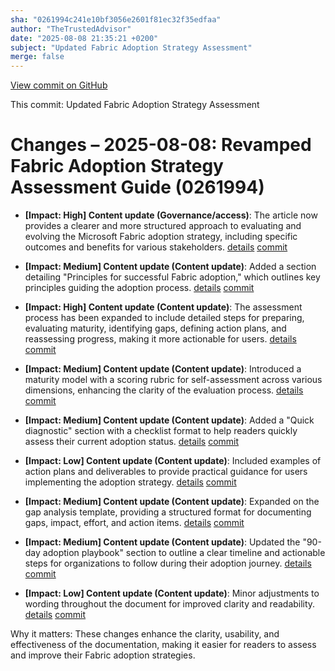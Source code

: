 ```yaml
---
sha: "0261994c241e10bf3056e2601f81ec32f35edfaa"
author: "TheTrustedAdvisor"
date: "2025-08-08 21:35:21 +0200"
subject: "Updated Fabric Adoption Strategy Assessment"
merge: false
---
```


[View commit on GitHub](https://github.com/TheTrustedAdvisor/FabricAdoptionFramework/commit/0261994c241e10bf3056e2601f81ec32f35edfaa)

This commit: Updated Fabric Adoption Strategy Assessment

# Changes – 2025-08-08: Revamped Fabric Adoption Strategy Assessment Guide (0261994)

- **[Impact: High] Content update (Governance/access)**: The article now provides a clearer and more structured approach to evaluating and evolving the Microsoft Fabric adoption strategy, including specific outcomes and benefits for various stakeholders. [details](/docs/about/changes/2025-08-08-assess-your-fabric-adoption-strategy) [commit](https://github.com/TheTrustedAdvisor/FabricAdoptionFramework/commit/0261994c241e10bf3056e2601f81ec32f35edfaa)

- **[Impact: Medium] Content update (Content update)**: Added a section detailing "Principles for successful Fabric adoption," which outlines key principles guiding the adoption process. [details](/docs/about/changes/2025-08-08-assess-your-fabric-adoption-strategy) [commit](https://github.com/TheTrustedAdvisor/FabricAdoptionFramework/commit/0261994c241e10bf3056e2601f81ec32f35edfaa)

- **[Impact: High] Content update (Content update)**: The assessment process has been expanded to include detailed steps for preparing, evaluating maturity, identifying gaps, defining action plans, and reassessing progress, making it more actionable for users. [details](/docs/about/changes/2025-08-08-assess-your-fabric-adoption-strategy) [commit](https://github.com/TheTrustedAdvisor/FabricAdoptionFramework/commit/0261994c241e10bf3056e2601f81ec32f35edfaa)

- **[Impact: Medium] Content update (Content update)**: Introduced a maturity model with a scoring rubric for self-assessment across various dimensions, enhancing the clarity of the evaluation process. [details](/docs/about/changes/2025-08-08-assess-your-fabric-adoption-strategy) [commit](https://github.com/TheTrustedAdvisor/FabricAdoptionFramework/commit/0261994c241e10bf3056e2601f81ec32f35edfaa)

- **[Impact: Medium] Content update (Content update)**: Added a "Quick diagnostic" section with a checklist format to help readers quickly assess their current adoption status. [details](/docs/about/changes/2025-08-08-assess-your-fabric-adoption-strategy) [commit](https://github.com/TheTrustedAdvisor/FabricAdoptionFramework/commit/0261994c241e10bf3056e2601f81ec32f35edfaa)

- **[Impact: Low] Content update (Content update)**: Included examples of action plans and deliverables to provide practical guidance for users implementing the adoption strategy. [details](/docs/about/changes/2025-08-08-assess-your-fabric-adoption-strategy) [commit](https://github.com/TheTrustedAdvisor/FabricAdoptionFramework/commit/0261994c241e10bf3056e2601f81ec32f35edfaa)

- **[Impact: Medium] Content update (Content update)**: Expanded on the gap analysis template, providing a structured format for documenting gaps, impact, effort, and action items. [details](/docs/about/changes/2025-08-08-assess-your-fabric-adoption-strategy) [commit](https://github.com/TheTrustedAdvisor/FabricAdoptionFramework/commit/0261994c241e10bf3056e2601f81ec32f35edfaa)

- **[Impact: Medium] Content update (Content update)**: Updated the "90-day adoption playbook" section to outline a clear timeline and actionable steps for organizations to follow during their adoption journey. [details](/docs/about/changes/2025-08-08-assess-your-fabric-adoption-strategy) [commit](https://github.com/TheTrustedAdvisor/FabricAdoptionFramework/commit/0261994c241e10bf3056e2601f81ec32f35edfaa)

- **[Impact: Low] Content update (Content update)**: Minor adjustments to wording throughout the document for improved clarity and readability. [details](/docs/about/changes/2025-08-08-assess-your-fabric-adoption-strategy) [commit](https://github.com/TheTrustedAdvisor/FabricAdoptionFramework/commit/0261994c241e10bf3056e2601f81ec32f35edfaa)

Why it matters: These changes enhance the clarity, usability, and effectiveness of the documentation, making it easier for readers to assess and improve their Fabric adoption strategies.
